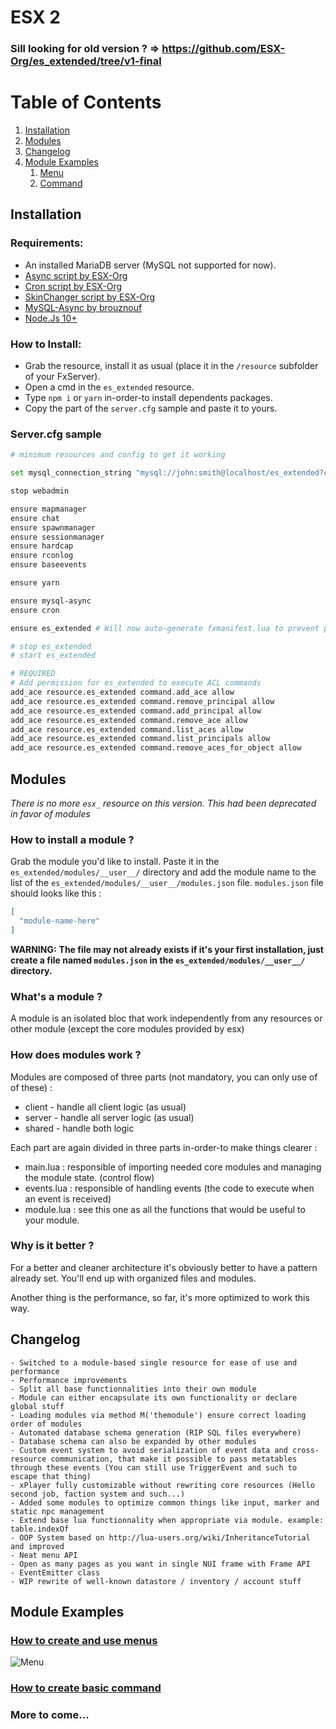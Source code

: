 # ESX 2

### Sill looking for old version ? => https://github.com/ESX-Org/es_extended/tree/v1-final

# Table of Contents

1. [Installation](#install)
2. [Modules](#modules)
3. [Changelog](#changelog)
4. [Module Examples](#examples)
   1. [Menu](#examples-menu)
   2. [Command](#examples-command)

## Installation <a name="install"></a>

### Requirements:

- An installed MariaDB server (MySQL not supported for now).
- [Async script by ESX-Org](https://github.com/ESX-Org/async)
- [Cron script by ESX-Org](https://github.com/ESX-Org/cron)
- [SkinChanger script by ESX-Org](https://github.com/ESX-Org/skinchanger)
- [MySQL-Async by brouznouf](https://github.com/brouznouf/fivem-mysql-async)
- [Node.Js 10+](https://nodejs.org/en/)

### How to Install:
* Grab the resource, install it as usual (place it in the `/resource` subfolder of your FxServer).
* Open a cmd in the `es_extended` resource.
* Type `npm i` or `yarn` in-order-to install dependents packages.
* Copy the part of the `server.cfg` sample and paste it to yours.
### Server.cfg sample

```bash
# minimum resources and config to get it working

set mysql_connection_string "mysql://john:smith@localhost/es_extended?charset=utf8mb4"

stop webadmin

ensure mapmanager
ensure chat
ensure spawnmanager
ensure sessionmanager
ensure hardcap
ensure rconlog
ensure baseevents

ensure yarn

ensure mysql-async
ensure cron

ensure es_extended # Will now auto-generate fxmanifest.lua to prevent platform-dependant behavior, will prompt you to type ensure es_extended in console when fxmanifest has changed. To save some typing, uncomment below lines

# stop es_extended
# start es_extended

# REQUIRED
# Add permission for es_extended to execute ACL commands
add_ace resource.es_extended command.add_ace allow
add_ace resource.es_extended command.remove_principal allow
add_ace resource.es_extended command.add_principal allow
add_ace resource.es_extended command.remove_ace allow
add_ace resource.es_extended command.list_aces allow
add_ace resource.es_extended command.list_principals allow
add_ace resource.es_extended command.remove_aces_for_object allow
```

## Modules <a name="modules"></a>
*_There is no more `esx_` resource on this version. This had been deprecated in favor of modules_*

### How to install a module ?
Grab the module you'd like to install. Paste it in the `es_extended/modules/__user__/` directory and add the module name to the list of the `es_extended/modules/__user__/modules.json` file. `modules.json` file should looks like this :
```json
[
  "module-name-here"
]
```
**__WARNING:__** __The file may not already exists if it's your first installation, just create a file named `modules.json` in the `es_extended/modules/__user__/` directory.__

### What's a module ?
A module is an isolated bloc that work independently from any resources or other module (except the core modules provided by esx)

### How does modules work ?
Modules are composed of three parts (not mandatory, you can only use of of these) :
* client - handle all client logic (as usual)
* server - handle all server logic (as usual)
* shared - handle both logic

Each part are again divided in three parts in-order-to make things clearer :
* main.lua : responsible of importing needed core modules and managing the module state. (control flow)
* events.lua : responsible of handling events (the code to execute when an event is received)
* module.lua : see this one as all the functions that would be useful to your module.

### Why is it better ?
For a better and cleaner architecture it's obviously better to have a pattern already set. You'll end up with organized files and modules.

Another thing is the performance, so far, it's more optimized to work this way.

## Changelog <a name="changelog"></a>

```
- Switched to a module-based single resource for ease of use and performance
- Performance improvements
- Split all base functionnalities into their own module
- Module can either encapsulate its own functionality or declare global stuff
- Loading modules via method M('themodule') ensure correct loading order of modules
- Automated database schema generation (RIP SQL files everywhere)
- Database schema can also be expanded by other modules
- Custom event system to avoid serialization of event data and cross-resource communication, that make it possible to pass metatables through these events (You can still use TriggerEvent and such to escape that thing)
- xPlayer fully customizable without rewriting core resources (Hello second job, faction system and such...)
- Added some modules to optimize common things like input, marker and static npc management
- Extend base lua functionnality when appropriate via module. example: table.indexOf
- OOP System based on http://lua-users.org/wiki/InheritanceTutorial and improved
- Neat menu API
- Open as many pages as you want in single NUI frame with Frame API
- EventEmitter class
- WIP rewrite of well-known datastore / inventory / account stuff
```

## Module Examples <a name="examples"></a>

### [How to create and use menus <a name="examples-menu"></a>](https://github.com/ESX-Org/es_extended/tree/develop/modules/__examples__/menu/)

![Menu](https://i.snipboard.io/tF8AcT.jpg)

### [How to create basic command <a name="examples-command"></a>](https://github.com/ESX-Org/es_extended/tree/develop/modules/__examples__/commands/)

### More to come...